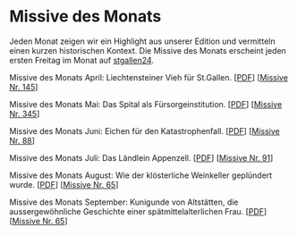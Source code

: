 
# Missive des Monats

Jeden Monat zeigen wir ein Highlight aus unserer Edition und vermitteln einen kurzen historischen Kontext. Die Missive des Monats erscheint jeden ersten Freitag im Monat auf [stgallen24](https://stgallen24.ch/dossiers/missiven-des-monats).

Missive des Monats April: Liechtensteiner Vieh für St.Gallen.
[[PDF](resources/pdfs/Sonderegger_Liechtensteiner_Vieh_fuer_St.Gallen_05-04-2024.pdf)]
[[Missive Nr. 145](https://missiven.stadtarchiv.ch/data/stasg_missiv_00145.xml)]

Missive des Monats Mai: Das Spital als Fürsorgeinstitution.
[[PDF](resources/pdfs/Schoeb_Das_Spital_als_Fuersorgeinstitution_03-05-2024.pdf)]
[[Missive Nr. 345](https://missiven.stadtarchiv.ch/data/stasg_missiv_00345.xml)]

Missive des Monats Juni: Eichen für den Katastrophenfall.
[[PDF](resources/pdfs/Sonderegger_Eichen_fuer_den_Katastrophenfall_07-06-2024.pdf)]
[[Missive Nr. 88](https://missiven.stadtarchiv.ch/data/stasg_missiv_00088.xml)]

Missive des Monats Juli: Das Ländlein Appenzell.
[[PDF](resources/pdfs/Maechler_Das_Laendlein_Appenzell_05-07-2024.pdf)]
[[Missive Nr. 91](https://missiven.stadtarchiv.ch/data/stasg_missiv_00091.xml)]

Missive des Monats August: Wie der klösterliche Weinkeller geplündert wurde.
[[PDF](resources/pdfs/Schoeb_Weinkeller_02-08-2024.pdf)]
[[Missive Nr. 65](https://missiven.stadtarchiv.ch/data/stasg_missiv_00065.xml)]

Missive des Monats September: Kunigunde von Altstätten, die aussergewöhnliche Geschichte einer spätmittelalterlichen Frau.
[[PDF](resources/pdfs/)]
[[Missive Nr. 65](https://missiven.stadtarchiv.ch/data/stasg_missiv_00225.xml)]